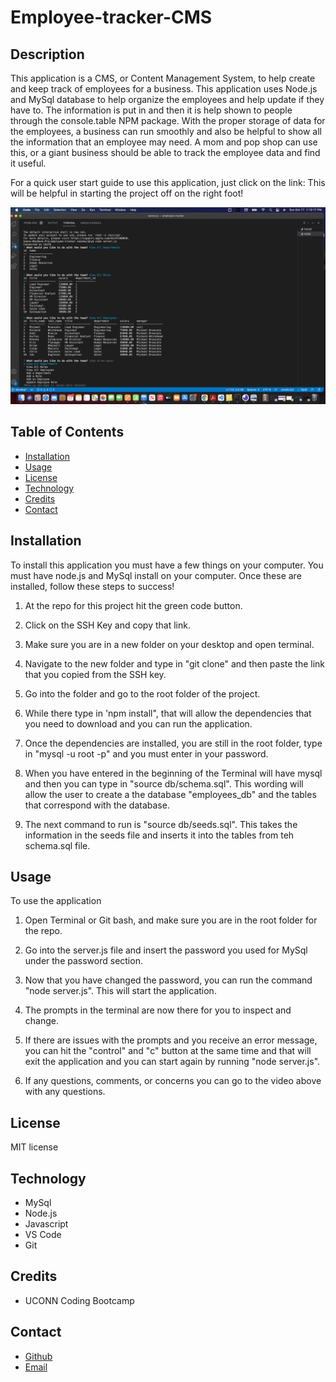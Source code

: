 # Employee-tracker-CMS

## Description

This application is a CMS, or Content Management System, to help create and keep track of employees for a business. This application uses Node.js and MySql database to help organize the employees and help update if they have to. The information is put in and then it is help shown to people through the console.table NPM package. With the proper storage of data for the employees, a business can run smoothly and also be helpful to show all the information that an employee may need. A mom and pop shop can use this, or a giant business should be able to track the employee data and find it useful. 

For a quick user start guide to use this application, just click on the link: 
This will be helpful in starting the project off on the right foot!


![image](./utils/images/terminal-notes.jpg)

## Table of Contents

* [Installation](#installation)
* [Usage](#usage)
* [License](#license)
* [Technology](#technology)
* [Credits](#credits)
* [Contact](#contact)

## Installation

To install this application you must have a few things on your computer. You must have node.js and MySql install on your computer. Once these are installed, follow these steps to success!

1. At the repo for this project hit the green code button.

2. Click on the SSH Key and copy that link.

3. Make sure you are in a new folder on your desktop and open terminal.

4. Navigate to the new folder and type in "git clone" and then paste the link that you copied from the SSH key. 

5. Go into the folder and go to the root folder of the project. 

6. While there type in 'npm install", that will allow the dependencies that you need to download and you can run the application. 

7. Once the dependencies are installed, you are still in the root folder, type in "mysql -u root -p" and you must enter in your password.

8. When you have entered in the beginning of the Terminal will have mysql and then you can type in "source db/schema.sql". This wording will allow the user to create a the database "employees_db" and the tables that correspond with the database. 

8. The next command to run is "source db/seeds.sql". This takes the information in the seeds file and inserts it into the tables from teh schema.sql file. 

## Usage

To use the application 

1. Open Terminal or Git bash, and make sure you are in the root folder for the repo.

2. Go into the  server.js file and insert the password you used for MySql under the password section. 

3. Now that you have changed the password, you can run the command "node server.js". This will start the application.

4. The prompts in the terminal are now there for you to inspect and change. 

5. If there are issues with the prompts and you receive an error message, you can hit the "control" and "c" button at the same time and that will exit the application and you can start again by running "node server.js".

6. If any questions, comments, or concerns you can go to the video above with any questions.

## License 

MIT license

## Technology

* MySql
* Node.js 
* Javascript
* VS Code
* Git

## Credits

* UCONN Coding Bootcamp

## Contact

- [Github](https://github.com/smurphy7326)
- [Email](mailto:smurphy7326@gmail.com)